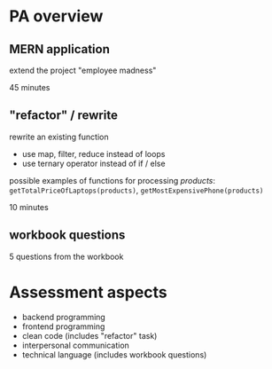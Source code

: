 # PA overview

## MERN application

extend the project "employee madness"

45 minutes

## "refactor" / rewrite

rewrite an existing function

- use map, filter, reduce instead of loops
- use ternary operator instead of if / else

possible examples of functions for processing _products_: `getTotalPriceOfLaptops(products)`, `getMostExpensivePhone(products)`

10 minutes

## workbook questions

5 questions from the workbook

# Assessment aspects

- backend programming
- frontend programming
- clean code (includes "refactor" task)
- interpersonal communication
- technical language (includes workbook questions)
